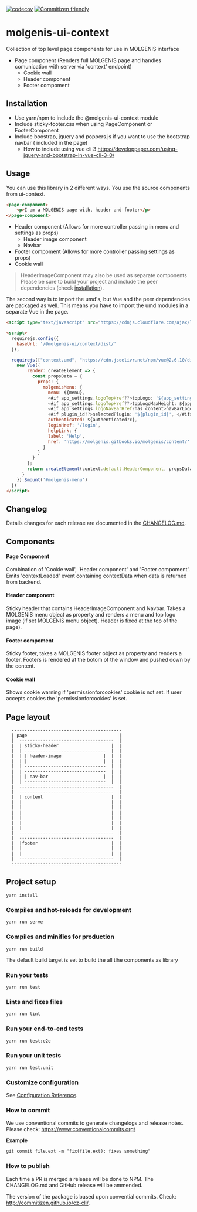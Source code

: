 [![codecov](https://codecov.io/gh/molgenis/molgenis-js-i18n/branch/master/graph/badge.svg)](https://codecov.io/gh/molgenis/molgenis-js-i18n)
[![Commitizen friendly](https://img.shields.io/badge/commitizen-friendly-brightgreen.svg)](http://commitizen.github.io/cz-cli/)

# molgenis-ui-context

Collection of top level page components for use in MOLGENIS interface

- Page component (Renders full MOLGENIS page and handles comunication with server via 'context' endpoint)
  - Cookie wall
  - Header component
  - Footer compoment

## Installation
- Use yarn/npm to include the @molgenis-ui-context module
- Include sticky-footer.css when using PageComponent or FooterComponent
- Include boostrap, jquery and poppers.js if you want to use the bootstrap navbar ( included in the page) 
  - How to include using vue cli 3 https://developpaper.com/using-jquery-and-bootstrap-in-vue-cli-3-0/

## Usage
You can use this library in 2 different ways. You use the source components from ui-context.

```html
<page-component>
    <p>I am a MOLGENIS page with, header and footer</p>
</page-component>
```
- Header component (Allows for more controller passing in menu and settings as props)
  - Header image component
  - Navbar
- Footer compoment (Allows for more controller passing settings as props)
- Cookie wall 

> HeaderImageComponent may also be used as separate components
> Please be sure to build your project and include  the peer dependencies (check [installation](#installation)).

The second way is to import the umd's, but Vue and the peer dependencies are packaged as well. This means you have to import the umd modules in a separate Vue in the page.

```html
<script type="text/javascript" src="https://cdnjs.cloudflare.com/ajax/libs/require.js/2.3.6/require.js"></script>

<script>
  requirejs.config({
    baseUrl: '/@molgenis-ui/context/dist/'
  });

  requirejs(["context.umd", "https://cdn.jsdelivr.net/npm/vue@2.6.10/dist/vue.js"], function(context, Vue) {
    new Vue({
        render: createElement => {
          const propsData = {
            props: {
              molgenisMenu: {
                menu: ${menu},
                <#if app_settings.logoTopHref??>topLogo: '${app_settings.logoTopHref}', </#if>
                <#if app_settings.logoTopHref??>topLogoMaxHeight: ${app_settings.logoTopMaxHeight}, </#if>
                <#if app_settings.logoNavBarHref?has_content>navBarLogo: '${app_settings.logoNavBarHref}', </#if>
                <#if plugin_id??>selectedPlugin: '${plugin_id}', </#if>
                authenticated: ${authenticated?c},
                loginHref: '/login',
                helpLink: {
                label: 'Help',
                href: 'https://molgenis.gitbooks.io/molgenis/content/'
              }
            }
          }
        };
        return createElement(context.default.HeaderComponent, propsData);
      }
    }).$mount('#molgenis-menu')
  })
</script>
```

## Changelog
Details changes for each release are documented in the [CHANGELOG.md](https://github.com/molgenis/molgenis-ui-context/blob/master/CHANGELOG.md).

## Components

#### Page Component
Combination of 'Cookie wall', 'Header component' and 'Footer compoment'.
Emits 'contextLoaded' event containing contextData when data is returned from backend. 


#### Header component
Sticky header that contains HeaderImageComponent and Navbar.
Takes a MOLGENIS menu object as property and renders a menu and top logo image (if set MOLGENIS menu object). Header is fixed at the top of the page).

#### Footer compoment
Sticky footer, takes a MOLGENIS footer object as property and renders a footer.
Footers is rendered at the botom of the window and pushed down by the content.

#### Cookie wall
Shows cookie warning if 'permissionforcookies' cookie is not set. If user accepts cookies the 'permissionforcookies' is set. 

## Page layout

      ------------------------------------------
      | page                                   |
      |  ------------------------------------  |
      |  | sticky-header                    |  |
      |  | -------------------------------  |  |
      |  | | header-image                |  |  |
      |  | |                             |  |  |
      |  | -------------------------------  |  |
      |  | -------------------------------  |  |
      |  | | nav-bar                     |  |  |
      |  | -------------------------------  |  |
      |  ------------------------------------  |
      |  ------------------------------------  |
      |  | content                          |  |
      |  |                                  |  |
      |  |                                  |  |
      |  |                                  |  |
      |  |                                  |  |
      |  |                                  |  |
      |  |                                  |  |
      |  ------------------------------------  |
      |  ------------------------------------  |
      |  |footer                            |  |
      |  |                                  |  |
      |  |                                  |  |
      |  ------------------------------------  |
      ------------------------------------------
 

## Project setup
```
yarn install
```

### Compiles and hot-reloads for development
```
yarn run serve
```

### Compiles and minifies for production
```
yarn run build
```

The default build target is set to build the all tlhe components as library

### Run your tests
```
yarn run test
```

### Lints and fixes files
```
yarn run lint
```

### Run your end-to-end tests
```
yarn run test:e2e
```

### Run your unit tests
```
yarn run test:unit
```

### Customize configuration
See [Configuration Reference](https://cli.vuejs.org/config/).

### How to commit
We use conventional commits to generate changelogs and release notes. Please check: https://www.conventionalcommits.org/

**Example**
```
git commit file.ext -m "fix(file.ext): fixes something"
```

### How to publish
Each time a PR is merged a release will be done to NPM. The CHANGELOG.md and GitHub release will be ammended. 

The version of the package is based upon convential commits. Check: http://commitizen.github.io/cz-cli/.

